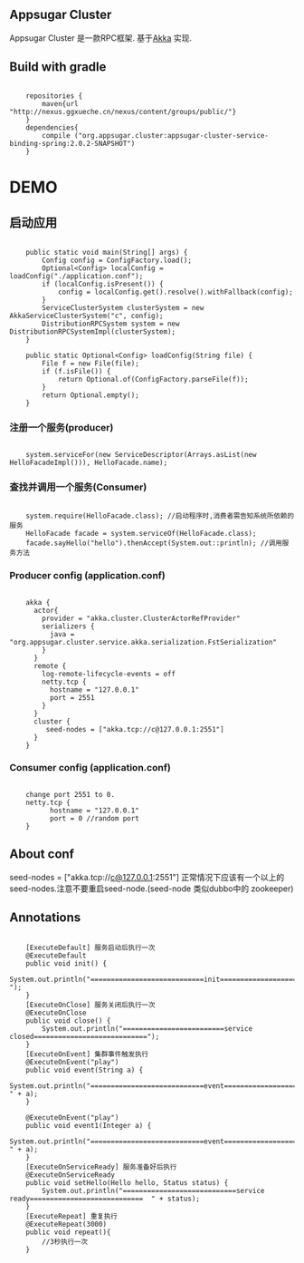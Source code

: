 ## Appsugar Cluster

Appsugar Cluster 是一款RPC框架. 基于[Akka](http://akka.io) 实现.

## Build with gradle

```

	repositories {
		maven{url "http://nexus.ggxueche.cn/nexus/content/groups/public/"}
	}
	dependencies{
		compile ("org.appsugar.cluster:appsugar-cluster-service-binding-spring:2.0.2-SNAPSHOT")
	}
```

# DEMO

## 启动应用

```

	public static void main(String[] args) {
		Config config = ConfigFactory.load();
		Optional<Config> localConfig = loadConfig("./application.conf");
		if (localConfig.isPresent()) {
			config = localConfig.get().resolve().withFallback(config);
		}
		ServiceClusterSystem clusterSystem = new AkkaServiceClusterSystem("c", config);
		DistributionRPCSystem system = new DistributionRPCSystemImpl(clusterSystem);
	}

	public static Optional<Config> loadConfig(String file) {
		File f = new File(file);
		if (f.isFile()) {
			return Optional.of(ConfigFactory.parseFile(f));
		}
		return Optional.empty();
	}
```

### 注册一个服务(producer)

```

	system.serviceFor(new ServiceDescriptor(Arrays.asList(new HelloFacadeImpl())), HelloFacade.name);

```

### 查找并调用一个服务(Consumer)

```

	system.require(HelloFacade.class); //启动程序时,消费者需告知系统所依赖的服务
	HelloFacade facade = system.serviceOf(HelloFacade.class);
	facade.sayHello("hello").thenAccept(System.out::println); //调用服务方法
```

### Producer config (application.conf)

```

	akka {
	  actor{
	    provider = "akka.cluster.ClusterActorRefProvider"
	    serializers {
	      java = "org.appsugar.cluster.service.akka.serialization.FstSerialization"
	    }
	  }
	  remote {
	    log-remote-lifecycle-events = off
	    netty.tcp {
	      hostname = "127.0.0.1"
	      port = 2551
	    }
	  }
	  cluster {
	     seed-nodes = ["akka.tcp://c@127.0.0.1:2551"]
	  }
	}
```

### Consumer config (application.conf)

```
	
	change port 2551 to 0.
	netty.tcp {
	      hostname = "127.0.0.1"
	      port = 0 //random port
	}
```

## About conf

seed-nodes = ["akka.tcp://c@127.0.0.1:2551"] 正常情况下应该有一个以上的seed-nodes.注意不要重启seed-node.(seed-node 类似dubbo中的 zookeeper) 



## Annotations

```

	[ExecuteDefault] 服务启动后执行一次
	@ExecuteDefault
	public void init() {
		System.out.println("============================init============================ ");
	}
	[ExecuteOnClose] 服务关闭后执行一次
	@ExecuteOnClose
	public void close() {
		System.out.println("=========================service closed============================");
	}
	[ExecuteOnEvent] 集群事件触发执行
	@ExecuteOnEvent("play")
	public void event(String a) {
		System.out.println("============================event============================ " + a);
	}

	@ExecuteOnEvent("play")
	public void event1(Integer a) {
		System.out.println("============================event============================ " + a);
	}
	[ExecuteOnServiceReady] 服务准备好后执行
	@ExecuteOnServiceReady
	public void setHello(Hello hello, Status status) {
		System.out.println("============================service ready============================  " + status);
	}
	[ExecuteRepeat] 重复执行
	@ExecuteRepeat(3000)
	public void repeat(){
		//3秒执行一次
	}
```

